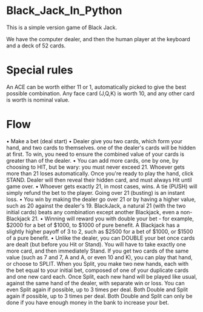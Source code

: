 # Black_Jack_In_Python

This is a simple version game of Black Jack.

We have the computer dealer, and then the human player at the keyboard and a deck of 52 cards.

# Special rules
An ACE can be worth either 11 or 1, automatically picked to give the best possible combination. 
Any face card (J,Q,K) is worth 10, and any other card is worth is nominal value.

# Flow
• Make a bet (deal start)
• Dealer give you two cards, which form your hand, and two cards to themselves. one of the dealer's cards will be hidden at first. To win, you need to ensure the combined value of your cards is greater than of the dealer.
• You can add more cards, one by one, by choosing to HIT, but be wary: you must never exceed 21. Whoever gets more than 21 loses automatically. Once you're ready to play the hand, click STAND. Dealer will then reveal their hidden card, and must always Hit until game over.
• Whoever gets exactly 21, in most cases, wins. A tie (PUSH) will simply refund the bet to the player. Going over 21 (busting) is an instant loss.
• You win by making the dealer go over 21 or by having a higher value, such as 20 against the dealer's 19. BlackJack, a natural 21 (with the two initial cards) beats any combination except another Blackjack, even a non-Blackjack 21. 
• Winning will reward you with double your bet - for example, $2000 for a bet of $1000, to $1000 of pure benefit. A Blackjack has a slightly higher payoff of 3 to 2, such as $2500 for a bet of $1000, or $1500 of a pure benefit.
• Unlike the dealer, you can DOUBLE your bet once cards are dealt (but before you Hit or Stand). You will have to take exactly one more card, and then immediately Stand. If you get two cards of the same value (such as 7 and 7, A and A, or even 10 and K), you can play that hand, or choose to SPLIT.
When you Split, you make two new hands, each with the bet equal to your initial bet, composed of one of your duplicate cards and one new card each. Once Split, each new hand will be played like usual, against the same hand of the dealer, with separate win or loss. You can even Split again if possible, up to 3 times per deal. Both Double and Split again if possible, up to 3 times per deal. Both Double and Split can only be done if you have enough money in the bank to increase your bet.
